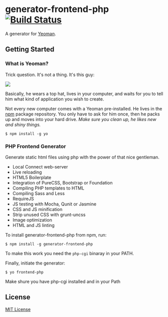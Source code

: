 # generator-frontend-php [![Build Status](https://secure.travis-ci.org/bezoerb/generator-frontend-php.png?branch=master)](https://travis-ci.org/bezoerb/generator-frontend-php)

A generator for [Yeoman](http://yeoman.io).


## Getting Started

### What is Yeoman?

Trick question. It's not a thing. It's this guy:

![](http://i.imgur.com/JHaAlBJ.png)

Basically, he wears a top hat, lives in your computer, and waits for you to tell him what kind of application you wish to create.

Not every new computer comes with a Yeoman pre-installed. He lives in the [npm](https://npmjs.org) package repository. You only have to ask for him once, then he packs up and moves into your hard drive. *Make sure you clean up, he likes new and shiny things.*

```
$ npm install -g yo
```

### PHP Frontend Generator

Generate static html files using php with the power of that nice gentleman.

* Local Connect web-server
* Live reloading
* HTML5 Boilerplate
* Integration of PureCSS, Bootstrap or Foundation
* Compiling PHP templates to HTML
* Compiling Sass and Less
* RequireJS
* JS testing with Mocha, Qunit or Jasmine
* CSS and JS minification
* Strip unused CSS with grunt-uncss
* Image optimization
* HTML and JS linting


To install generator-frontend-php from npm, run:

```
$ npm install -g generator-frontend-php
```

To make this work you need the `php-cgi` binaray in your PATH.

Finally, initiate the generator:

```
$ yo frontend-php
```

Make shure you have php-cgi installed and in your Path

## License

[MIT License](bezoerb.mit-license.org)
